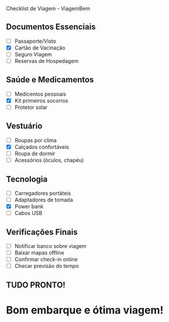 Checklist de Viagem - ViagemBem

## Documentos Essenciais
- [ ] Passaporte/Visto
- [x] Cartão de Vacinação
- [ ] Seguro Viagem
- [ ] Reservas de Hospedagem

## Saúde e Medicamentos
- [ ] Medicentos pessoais
- [x] Kit primeiros socorros 
- [ ] Protetor solar

## Vestuário
- [ ] Roupas por clima
- [x] Calçados confortáveis
- [ ] Roupa de dormir
- [ ] Acessórios (óculos, chapéu)

## Tecnologia
- [ ] Carregadores portáteis
- [ ] Adaptadores de tomada
- [x] Power bank
- [ ] Cabos USB

## Verificações Finais
- [ ] Notificar banco sobre viagem
- [ ] Baixar mapas offline
- [ ] Confirmar check-in online
- [ ] Checar previsão do tempo

## TUDO PRONTO!
# Bom embarque e ótima viagem!
